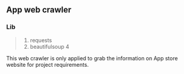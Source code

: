 ## App web crawler

### Lib
> 1. requests
> 2. beautifulsoup 4

This web crawler is only applied to grab the information on App store website for project requirements.
